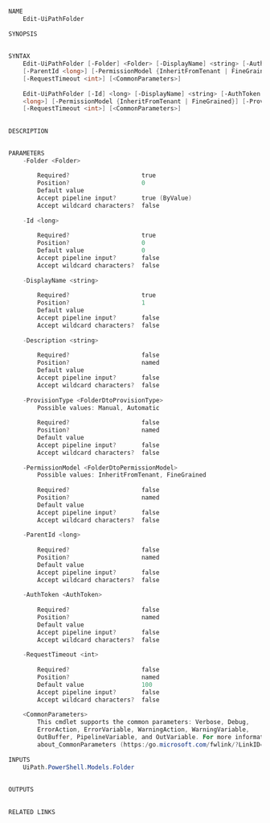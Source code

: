 ﻿```PowerShell

NAME
    Edit-UiPathFolder
    
SYNOPSIS
    
    
SYNTAX
    Edit-UiPathFolder [-Folder] <Folder> [-DisplayName] <string> [-AuthToken <AuthToken>] [-Description <string>] 
    [-ParentId <long>] [-PermissionModel {InheritFromTenant | FineGrained}] [-ProvisionType {Manual | Automatic}] 
    [-RequestTimeout <int>] [<CommonParameters>]
    
    Edit-UiPathFolder [-Id] <long> [-DisplayName] <string> [-AuthToken <AuthToken>] [-Description <string>] [-ParentId 
    <long>] [-PermissionModel {InheritFromTenant | FineGrained}] [-ProvisionType {Manual | Automatic}] 
    [-RequestTimeout <int>] [<CommonParameters>]
    
    
DESCRIPTION
    

PARAMETERS
    -Folder <Folder>
        
        Required?                    true
        Position?                    0
        Default value                
        Accept pipeline input?       true (ByValue)
        Accept wildcard characters?  false
        
    -Id <long>
        
        Required?                    true
        Position?                    0
        Default value                0
        Accept pipeline input?       false
        Accept wildcard characters?  false
        
    -DisplayName <string>
        
        Required?                    true
        Position?                    1
        Default value                
        Accept pipeline input?       false
        Accept wildcard characters?  false
        
    -Description <string>
        
        Required?                    false
        Position?                    named
        Default value                
        Accept pipeline input?       false
        Accept wildcard characters?  false
        
    -ProvisionType <FolderDtoProvisionType>
        Possible values: Manual, Automatic
        
        Required?                    false
        Position?                    named
        Default value                
        Accept pipeline input?       false
        Accept wildcard characters?  false
        
    -PermissionModel <FolderDtoPermissionModel>
        Possible values: InheritFromTenant, FineGrained
        
        Required?                    false
        Position?                    named
        Default value                
        Accept pipeline input?       false
        Accept wildcard characters?  false
        
    -ParentId <long>
        
        Required?                    false
        Position?                    named
        Default value                
        Accept pipeline input?       false
        Accept wildcard characters?  false
        
    -AuthToken <AuthToken>
        
        Required?                    false
        Position?                    named
        Default value                
        Accept pipeline input?       false
        Accept wildcard characters?  false
        
    -RequestTimeout <int>
        
        Required?                    false
        Position?                    named
        Default value                100
        Accept pipeline input?       false
        Accept wildcard characters?  false
        
    <CommonParameters>
        This cmdlet supports the common parameters: Verbose, Debug,
        ErrorAction, ErrorVariable, WarningAction, WarningVariable,
        OutBuffer, PipelineVariable, and OutVariable. For more information, see 
        about_CommonParameters (https:/go.microsoft.com/fwlink/?LinkID=113216). 
    
INPUTS
    UiPath.PowerShell.Models.Folder
    
    
OUTPUTS
    
    
RELATED LINKS



```
